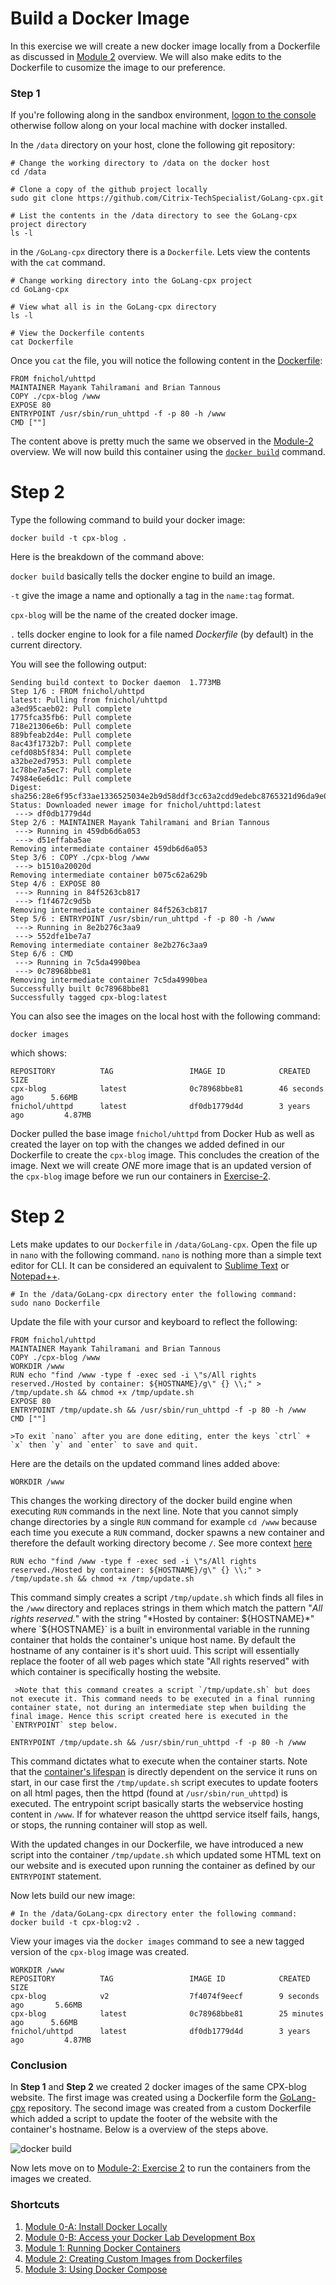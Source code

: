 # Build a Docker Image

In this exercise we will create a new docker image locally from a Dockerfile as discussed in [Module 2](../) overview. We will also make edits to the Dockerfile to cusomize the image to our preference. 

### Step 1

If you're following along in the sandbox environment, [logon to the console](../../Module-0) otherwise follow along on your local machine with docker installed. 

In the `/data` directory on your host, clone the following git repository: 

```
# Change the working directory to /data on the docker host
cd /data

# Clone a copy of the github project locally
sudo git clone https://github.com/Citrix-TechSpecialist/GoLang-cpx.git

# List the contents in the /data directory to see the GoLang-cpx project directory
ls -l
```

in the `/GoLang-cpx` directory there is a `Dockerfile`. Lets view the contents with the `cat` command. 

```
# Change working directory into the GoLang-cpx project
cd GoLang-cpx

# View what all is in the GoLang-cpx directory
ls -l

# View the Dockerfile contents
cat Dockerfile
```

Once you `cat` the file, you will notice the following content in the [Dockerfile](./scripts/Dockerfile): 

```
FROM fnichol/uhttpd
MAINTAINER Mayank Tahilramani and Brian Tannous
COPY ./cpx-blog /www
EXPOSE 80
ENTRYPOINT /usr/sbin/run_uhttpd -f -p 80 -h /www
CMD [""]
```
The content above is pretty much the same we observed in the [Module-2](../) overview. We will now build this container using the [`docker build`](https://docs.docker.com/engine/reference/commandline/build/) command. 

# Step 2

Type the following command to build your docker image: 

```
docker build -t cpx-blog .
```

Here is the breakdown of the command above: 

`docker build` basically tells the docker engine to build an image.

`-t` give the image a name and optionally a tag in the `name:tag` format.

`cpx-blog` will be the name of the created docker image.

`.` tells docker engine to look for a file named *Dockerfile* (by default) in the current directory. 

You will see the following output: 

```
Sending build context to Docker daemon  1.773MB
Step 1/6 : FROM fnichol/uhttpd
latest: Pulling from fnichol/uhttpd
a3ed95caeb02: Pull complete 
1775fca35fb6: Pull complete 
718e21306e6b: Pull complete 
889bfeab2d4e: Pull complete 
8ac43f1732b7: Pull complete 
cefd08b5f834: Pull complete 
a32be2ed7953: Pull complete 
1c78be7a5ec7: Pull complete 
74984e6e6d1c: Pull complete 
Digest: sha256:28e6f95cf33ae1336525034e2b9d58ddf3cc63a2cdd9edebc8765321d96da9e0
Status: Downloaded newer image for fnichol/uhttpd:latest
 ---> df0db1779d4d
Step 2/6 : MAINTAINER Mayank Tahilramani and Brian Tannous
 ---> Running in 459db6d6a053
 ---> d51effaba5ae
Removing intermediate container 459db6d6a053
Step 3/6 : COPY ./cpx-blog /www
 ---> b1510a20020d
Removing intermediate container b075c62a629b
Step 4/6 : EXPOSE 80
 ---> Running in 84f5263cb817
 ---> f1f4672c9d5b
Removing intermediate container 84f5263cb817
Step 5/6 : ENTRYPOINT /usr/sbin/run_uhttpd -f -p 80 -h /www
 ---> Running in 8e2b276c3aa9
 ---> 552dfe1be7a7
Removing intermediate container 8e2b276c3aa9
Step 6/6 : CMD 
 ---> Running in 7c5da4990bea
 ---> 0c78968bbe81
Removing intermediate container 7c5da4990bea
Successfully built 0c78968bbe81
Successfully tagged cpx-blog:latest
```

You can also see the images on the local host with the following command: 

`docker images`

which shows:

```
REPOSITORY          TAG                 IMAGE ID            CREATED             SIZE
cpx-blog            latest              0c78968bbe81        46 seconds ago      5.66MB
fnichol/uhttpd      latest              df0db1779d4d        3 years ago         4.87MB
```
Docker pulled the base image `fnichol/uhttpd` from Docker Hub as well as created the layer on top with the changes we added defined in our Dockerfile to create the `cpx-blog` image. This concludes the creation of the image. Next we will create *ONE* more image that is an updated version of the `cpx-blog` image before we run our containers in [Exercise-2](../Exercise-2). 

# Step 2

Lets make updates to our `Dockerfile` in `/data/GoLang-cpx`. Open the file up in `nano` with the following command. `nano` is nothing more than a simple text editor for CLI. It can be considered an equivalent to [Sublime Text](https://www.sublimetext.com/) or [Notepad++](https://notepad-plus-plus.org/).

```
# In the /data/GoLang-cpx directory enter the following command:
sudo nano Dockerfile
```

Update the file with your cursor and keyboard to reflect the following: 

```
FROM fnichol/uhttpd
MAINTAINER Mayank Tahilramani and Brian Tannous
COPY ./cpx-blog /www
WORKDIR /www
RUN echo "find /www -type f -exec sed -i \"s/All rights reserved./Hosted by container: ${HOSTNAME}/g\" {} \\;" > /tmp/update.sh && chmod +x /tmp/update.sh
EXPOSE 80
ENTRYPOINT /tmp/update.sh && /usr/sbin/run_uhttpd -f -p 80 -h /www
CMD [""]
```
    >To exit `nano` after you are done editing, enter the keys `ctrl` + `x` then `y` and `enter` to save and quit. 

Here are the details on the updated command lines added above: 

```
WORKDIR /www
```

  This changes the working directory of the docker build engine when executing `RUN` commands in the next line. Note that you cannot simply change directories by a single `RUN` command for example `cd /www` because each time you execute a `RUN` command, docker spawns a new container and therefore the default working directory become `/`. See more context [here](https://stackoverflow.com/questions/17891981/docker-run-cd-does-not-work-as-expected) 


```
RUN echo "find /www -type f -exec sed -i \"s/All rights reserved./Hosted by container: ${HOSTNAME}/g\" {} \\;" > /tmp/update.sh && chmod +x /tmp/update.sh
```
  This command simply creates a script `/tmp/update.sh` which finds all files in the `/www` directory and replaces strings in them which match the pattern "*All rights reserved.*" with the string "*Hosted by container: ${HOSTNAME}*" where `${HOSTNAME}` is a built in environmental variable in the running container that holds the container's unique host name. By default the hostname of any container is it's short uuid. This script will essentially replace the footer of all web pages which state "All rights reserved" with which container is specifically hosting the website.
   
     >Note that this command creates a script `/tmp/update.sh` but does not execute it. This command needs to be executed in a final running container state, not during an intermediate step when building the final image. Hence this script created here is executed in the `ENTRYPOINT` step below.

```
ENTRYPOINT /tmp/update.sh && /usr/sbin/run_uhttpd -f -p 80 -h /www
```
 This command dictates what to execute when the container starts. Note that the [container's lifespan](https://medium.com/@lherrera/life-and-death-of-a-container-146dfc62f808) is directly dependent on the service it runs on start, in our case first the `/tmp/update.sh` script executes to update footers on all html pages, then the httpd (found at `/usr/sbin/run_uhttpd`) is executed. The entrypoint script basically starts the webservice hosting content in `/www`. If for whatever reason the uhttpd service itself fails, hangs, or stops, the running container will stop as well.

With the updated changes in our Dockerfile, we have introduced a new script into the container `/tmp/update.sh` which updated some HTML text on our website and is executed upon running the container as defined by our `ENTRYPOINT` statement. 

Now lets build our new image: 

```
# In the /data/GoLang-cpx directory enter the following command:
docker build -t cpx-blog:v2 .
```
View your images via the `docker images` command to see a new tagged version of the `cpx-blog` image was created. 

```
WORKDIR /www
REPOSITORY          TAG                 IMAGE ID            CREATED             SIZE
cpx-blog            v2                  7f4074f9eecf        9 seconds ago       5.66MB
cpx-blog            latest              0c78968bbe81        25 minutes ago      5.66MB
fnichol/uhttpd      latest              df0db1779d4d        3 years ago         4.87MB
```

### Conclusion 

In **Step 1** and **Step 2** we created 2 docker images of the same CPX-blog website. The first image was created using a Dockerfile form the [GoLang-cpx](https://github.com/Citrix-TechSpecialist/GoLang-cpx/) repository. The second image was created from a custom Dockerfile which added a script to update the footer of the website with the container's hostname. Below is a overview of the steps above. 

![docker build](./images/docker-build.gif)

Now lets move on to [Module-2: Exercise 2](../Exercise-2) to run the containers from the images we created. 

### Shortcuts

1. [Module 0-A: Install Docker Locally](https://hub.docker.com/?next=https%3A%2F%2Fhub.docker.com%2F)
2. [Module 0-B: Access your Docker Lab Development Box](../../Module-0)
2. [Module 1: Running Docker Containers](../../Module-1)
3. [Module 2: Creating Custom Images from Dockerfiles](../../Module-2)
4. [Module 3: Using Docker Compose](../../Module-3)
